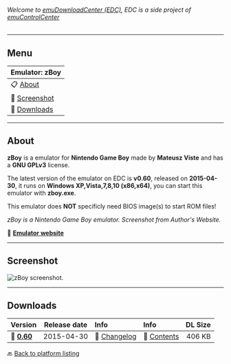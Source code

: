 ###### Welcome to [emuDownloadCenter (EDC)](https://github.com/PhoenixInteractiveNL/emuDownloadCenter/wiki/), EDC is a side project of [emuControlCenter](https://github.com/PhoenixInteractiveNL/emuControlCenter/wiki/)
***
## Menu
| **Emulator: zBoy** |
|:---------|
| :clipboard: [About](#about) |
| :sunrise: [Screenshot](#screenshot) |
| :floppy_disk: [Downloads](#downloads) |
***
## About
**zBoy** is a emulator for **Nintendo Game Boy** made by **Mateusz Viste** and has a **GNU GPLv3** license.

The latest version of the emulator on EDC is **v0.60**, released on **2015-04-30**, it runs on **Windows XP,Vista,7,8,10 (x86,x64)**, you can start this emulator with **zboy.exe**.

This emulator does **NOT** specificly need BIOS image(s) to start ROM files!

_zBoy is a Nintendo Game Boy emulator. Screenshot from Author's Website._

:link: [**Emulator website**](http://zboy.sourceforge.net/)
***
## Screenshot
![](https://raw.githubusercontent.com/PhoenixInteractiveNL/emuDownloadCenter/master/hooks/zboy/screen.jpg "zBoy screenshot.")
***
## Downloads
| Version  | Release date  | Info       | Info       | DL Size    |
|:---------|:-------------:|:-----------|:-----------|-----------:|
| :floppy_disk: [**0.60**](https://github.com/PhoenixInteractiveNL/edc-repo0003/raw/master/zboy/0.60.7z) | 2015-04-30 | :page_facing_up: [Changelog](https://github.com/PhoenixInteractiveNL/edc-repo0003/blob/master/zboy/0.60_changelog.txt) | :mag_right: [Contents](https://github.com/PhoenixInteractiveNL/edc-repo0003/blob/master/zboy/0.60_contents.txt) | 406 KB |

:back: [Back to platform listing](https://github.com/PhoenixInteractiveNL/emuDownloadCenter/wiki/EDC-Platform-List)
